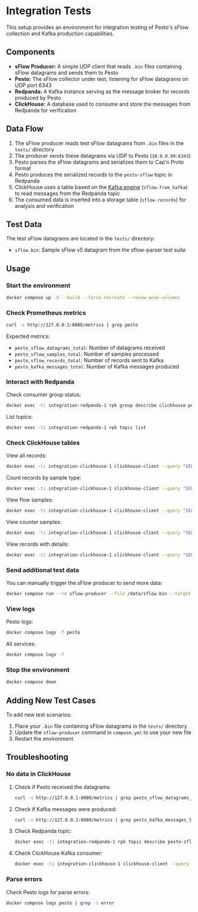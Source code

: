 # Integration Tests

This setup provides an environment for integration testing of Pesto's sFlow collection and Kafka production capabilities.

## Components

- **sFlow Producer:** A simple UDP client that reads `.bin` files containing sFlow datagrams and sends them to Pesto
- **Pesto:** The sFlow collector under test, listening for sFlow datagrams on UDP port 6343
- **Redpanda:** A Kafka instance serving as the message broker for records produced by Pesto
- **ClickHouse:** A database used to consume and store the messages from Redpanda for verification

## Data Flow

1. The sFlow producer reads test sFlow datagrams from `.bin` files in the `tests/` directory
2. The producer sends these datagrams via UDP to Pesto (`10.0.0.99:6343`)
3. Pesto parses the sFlow datagrams and serializes them to Cap'n Proto format
4. Pesto produces the serialized records to the `pesto-sflow` topic in Redpanda
5. ClickHouse uses a table based on the [Kafka engine](https://clickhouse.com/docs/en/engines/table-engines/integrations/kafka) (`sflow.from_kafka`) to read messages from the Redpanda topic
6. The consumed data is inserted into a storage table (`sflow.records`) for analysis and verification

## Test Data

The test sFlow datagrams are located in the `tests/` directory:
- `sflow.bin`: Sample sFlow v5 datagram from the sflow-parser test suite

## Usage

### Start the environment

```sh
docker compose up -d --build --force-recreate --renew-anon-volumes
```

### Check Prometheus metrics

```sh
curl -s http://127.0.0.1:8080/metrics | grep pesto
```

Expected metrics:
- `pesto_sflow_datagrams_total`: Number of datagrams received
- `pesto_sflow_samples_total`: Number of samples processed
- `pesto_sflow_records_total`: Number of records sent to Kafka
- `pesto_kafka_messages_total`: Number of Kafka messages produced

### Interact with Redpanda

Check consumer group status:
```sh
docker exec -ti integration-redpanda-1 rpk group describe clickhouse-pesto-group
```

List topics:
```sh
docker exec -ti integration-redpanda-1 rpk topic list
```

### Check ClickHouse tables

View all records:
```sh
docker exec -ti integration-clickhouse-1 clickhouse-client --query "SELECT * FROM sflow.records FORMAT Pretty"
```

Count records by sample type:
```sh
docker exec -ti integration-clickhouse-1 clickhouse-client --query "SELECT sample_type, count() FROM sflow.records GROUP BY sample_type"
```

View flow samples:
```sh
docker exec -ti integration-clickhouse-1 clickhouse-client --query "SELECT time_received, agent_addr, sample_type, sampling_rate, source_id FROM sflow.records WHERE sample_type LIKE '%Flow%' FORMAT Pretty"
```

View counter samples:
```sh
docker exec -ti integration-clickhouse-1 clickhouse-client --query "SELECT time_received, agent_addr, sample_type, source_id FROM sflow.records WHERE sample_type LIKE '%Counter%' FORMAT Pretty"
```

View records with details:
```sh
docker exec -ti integration-clickhouse-1 clickhouse-client --query "SELECT time_received, agent_addr, sample_type, sampling_rate, sample_pool, drops, input_interface, output_interface FROM sflow.records FORMAT Vertical"
```

### Send additional test data

You can manually trigger the sFlow producer to send more data:

```sh
docker compose run --rm sflow-producer --file /data/sflow.bin --target 10.0.0.99:6343 --count 5 --interval 1000
```

### View logs

Pesto logs:
```sh
docker compose logs -f pesto
```

All services:
```sh
docker compose logs -f
```

### Stop the environment

```sh
docker compose down
```

## Adding New Test Cases

To add new test scenarios:

1. Place your `.bin` file containing sFlow datagrams in the `tests/` directory
2. Update the `sflow-producer` command in `compose.yml` to use your new file
3. Restart the environment

## Troubleshooting

### No data in ClickHouse

1. Check if Pesto received the datagrams:
   ```sh
   curl -s http://127.0.0.1:8080/metrics | grep pesto_sflow_datagrams_total
   ```

2. Check if Kafka messages were produced:
   ```sh
   curl -s http://127.0.0.1:8080/metrics | grep pesto_kafka_messages_total
   ```

3. Check Redpanda topic:
   ```sh
   docker exec -ti integration-redpanda-1 rpk topic describe pesto-sflow
   ```

4. Check ClickHouse Kafka consumer:
   ```sh
   docker exec -ti integration-clickhouse-1 clickhouse-client --query "SELECT * FROM system.kafka_consumers"
   ```

### Parse errors

Check Pesto logs for parse errors:
```sh
docker compose logs pesto | grep -i error
```
